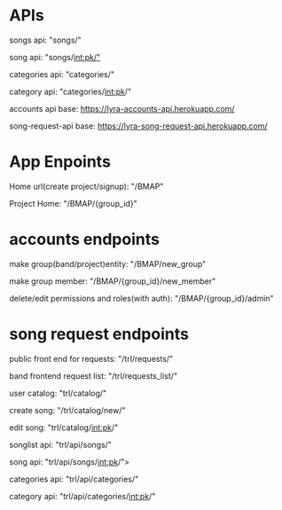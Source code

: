 # APIs

songs api: "songs/"

song api: "songs/<int:pk/">

categories api: "categories/"

category api: "categories/<int:pk>/"

accounts api base: https://lyra-accounts-api.herokuapp.com/

song-request-api base: https://lyra-song-request-api.herokuapp.com/

# App Enpoints
Home url(create project/signup): "/BMAP"

Project Home: "/BMAP/{group_id}"



# accounts endpoints
make group(band/project)entity: "/BMAP/new_group"

make group member: "/BMAP/{group_id}/new_member"

delete/edit permissions and roles(with auth): "/BMAP/{group_id}/admin"



# song request endpoints
public front end for requests: "/trl/requests/"

band frontend request list: "/trl/requests_list/"

user catalog: "trl/catalog/"

create song: "/trl/catalog/new/"

edit song: "trl/catalog/<int:pk>/"


songlist api: "trl/api/songs/"

song api: "trl/api/songs/<int:pk>/">

categories api: "trl/api/categories/"

category api: "trl/api/categories/<int:pk>/"
